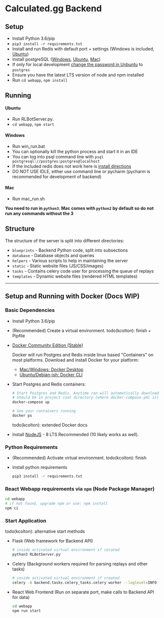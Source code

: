 # Calculated.gg Backend

## Setup
- Install Python 3.6/pip
- `pip3 install -r requirements.txt`
- Install and run Redis with default port + settings (Windows is included, [Ubuntu](https://redis.io/topics/quickstart))
- Install postgreSQL ([Windows](https://www.enterprisedb.com/thank-you-downloading-postgresql?anid=1255928), [Ubuntu](https://www.digitalocean.com/community/tutorials/how-to-install-and-use-postgresql-on-ubuntu-16-04), [Mac](https://stackoverflow.com/a/35308200/2187510))
- If only for local development [change the password in Unbuntu](https://blog.2ndquadrant.com/how-to-safely-change-the-postgres-user-password-via-psql/) to `postgres`
- Ensure you have the latest LTS version of node and npm installed
- Run `cd webapp`, `npm install`

## Running

#### Ubuntu
- Run RLBotServer.py.
- `cd webapp`, `npm start`

#### Windows
- Run win_run.bat
- You can optionally kill the python process and start it in an IDE
- You can log into psql command line with `psql postgresql://postgres:postgres@localhost`
- If the included redis does not work here is [install directions](https://dingyuliang.me/redis-3-2-install-redis-windows/)
- DO NOT USE IDLE, either use command line or pycharm (pycharm is recommended for development of backend)

#### Mac
- Run mac_run.sh

**You need to run in `python3`. Mac comes with `python2` by default so do not run any commands without the 3**




## Structure

The structure of the server is split into different directories:

- `blueprints` - Backend Python code, split into subsections
- `database` - Database objects and queries
- `helpers` - Various scripts to help in maintaining the server
- `static` - Static website files (JS/CSS/images)
- `tasks` - Contains celery code user for processing the queue of replays
- `templates` - Dynamic website files (rendered HTML templates)

---

## Setup and Running with Docker (Docs WIP)

### Basic Dependencies

- Install Python 3.6/pip
- (Recommended) Create a virtual environment. todo(kcolton): finish + Pipfile
- [Docker Community Edition (Stable)](https://docs.docker.com/install/)
  
  Docker will run Postgres and Redis inside linux based "Containers" on most platforms. 
  Download and install Docker for your platform:    
  - [Mac/Windows: Docker Desktop](https://www.docker.com/products/docker-desktop)
  - [Ubuntu/Debian-ish: Docker CLI](https://docs.docker.com/install/linux/docker-ce/debian/#install-docker-ce)
- Start Postgres and Redis containers:

    ```bash
    # Start Postgres and Redis. Anytime ran will automatically download latest versions.
    # Should be in project root directory (where docker-compose.yml is)
    docker-compose up
    
    # See your containers running
    docker ps
    ```
    
    todo(kcolton): extended Docker docs
- Install [NodeJS](https://nodejs.org/en/) - 8 LTS Recommended (10 likely works as well).


### Python Requirements

- (Recommended) Activate virtual environment. todo(kcolton): finish 
- Install python requirements

    ```bash
    pip3 install -r requirements.txt
    ```
    
### React Webapp requirements via `npm` (Node Package Manager)

```bash
cd webapp
# if not found, upgrade npm or use: npm install
npm ci
```

### Start Application

todo(kcolton): alternative start methods

- Flask (Web framework for Backend API)

    ```bash
    # inside activated virtual environment if cerated
    python3 RLBotServer.py
    ```
    
- Celery (Background workers required for parsing replays and other tasks)

    ```bash
    # inside activated virtual environment if created
    celery -A backend.tasks.celery_tasks.celery worker --loglevel=INFO
    ```
    
- React Web Frontend (Run on separate port, make calls to Backend API for data)

    ```bash
    cd webapp
    npm run start
    ```

